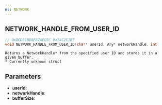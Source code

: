 ```yaml
---
ns: NETWORK
---
```

## NETWORK_HANDLE_FROM_USER_ID

```c
// 0xDCD51DD8F87AEC5C 0x74C2C1B7
void NETWORK_HANDLE_FROM_USER_ID(char* userId, Any* networkHandle, int bufferSize);
```

```
Returns a NetworkHandle* from the specified user ID and stores it in a given buffer.  
* Currently unknown struct  
```

## Parameters
* **userId**: 
* **networkHandle**: 
* **bufferSize**: 

